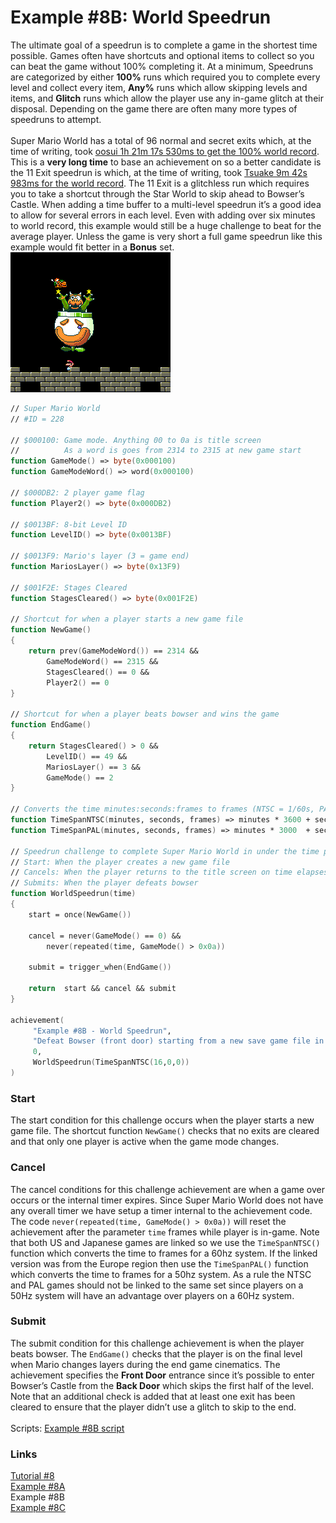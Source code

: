 # Example #8B: World Speedrun
The ultimate goal of a speedrun is to complete a game in the shortest time possible.  Games often have shortcuts and optional items to collect so you can beat the game without 100% completing it.  At a minimum, Speedruns are categorized by either **100%** runs which required you to complete every level and collect every item, **Any%** runs which allow skipping levels and items, and **Glitch** runs which allow the player use any in-game glitch at their disposal. Depending on the game there are often many more types of speedruns to attempt.<br>
<br>
Super Mario World has a total of 96 normal and secret exits which, at the time of writing, took [oosui 1h 21m 17s 530ms to get the 100% world record](https://www.speedrun.com/smw/run/mkeo46xm).  This is a **very long time** to base an achievement on so a better candidate is the 11 Exit speedrun is which, at the time of writing, took [Tsuake 9m 42s 983ms for the world record](https://www.speedrun.com/smw/run/z0pk0wjy).  The 11 Exit is a glitchless run which requires you to take a shortcut through the Star World to skip ahead to Bowser’s Castle.  When adding a time buffer to a multi-level speedrun it’s a good idea to allow for several errors in each level.  Even with adding over six minutes to world record, this example would still be a huge challenge to beat for the average player.  Unless the game is very short a full game speedrun like this example would fit better in a **Bonus** set.<br>
![Speeding through Super Mario World](Super_Mario_world_Bowser.png)<br>
 
```fsharp
// Super Mario World
// #ID = 228

// $000100: Game mode. Anything 00 to 0a is title screen
//          As a word is goes from 2314 to 2315 at new game start
function GameMode() => byte(0x000100)
function GameModeWord() => word(0x000100)

// $000DB2: 2 player game flag
function Player2() => byte(0x000DB2) 

// $0013BF: 8-bit Level ID
function LevelID() => byte(0x0013BF)

// $0013F9: Mario's layer (3 = game end)
function MariosLayer() => byte(0x13F9)

// $001F2E: Stages Cleared
function StagesCleared() => byte(0x001F2E)

// Shortcut for when a player starts a new game file
function NewGame() 
{
    return prev(GameModeWord()) == 2314 && 
        GameModeWord() == 2315 && 
        StagesCleared() == 0 && 
        Player2() == 0
}

// Shortcut for when a player beats bowser and wins the game
function EndGame()
{
    return StagesCleared() > 0 &&
        LevelID() == 49 && 
        MariosLayer() == 3 && 
        GameMode() == 2
}

// Converts the time minutes:seconds:frames to frames (NTSC = 1/60s, PAL = 1/50s)
function TimeSpanNTSC(minutes, seconds, frames) => minutes * 3600 + seconds * 60 + frames
function TimeSpanPAL(minutes, seconds, frames) => minutes * 3000  + seconds * 50 + frames

// Speedrun challenge to complete Super Mario World in under the time parameter
// Start: When the player creates a new game file
// Cancels: When the player returns to the title screen on time elapses
// Submits: When the player defeats bowser
function WorldSpeedrun(time)
{
    start = once(NewGame())
        
    cancel = never(GameMode() == 0) &&
        never(repeated(time, GameMode() > 0x0a))
    
    submit = trigger_when(EndGame())
    
    return  start && cancel && submit
}

achievement(
     "Example #8B - World Speedrun",
     "Defeat Bowser (front door) starting from a new save game file in under 16 minutes",
     0,
     WorldSpeedrun(TimeSpanNTSC(16,0,0))
)
```
### Start 
The start condition for this challenge occurs when the player starts a new game file.  The shortcut function ```NewGame()``` checks that no exits are cleared and that only one player is active when the game mode changes.
### Cancel
The cancel conditions for this challenge achievement are when a game over occurs or the internal timer expires.  Since Super Mario World does not have any overall timer we have setup a timer internal to the achievement code. The code ```never(repeated(time, GameMode() > 0x0a))``` will reset the achievement after the parameter ```time``` frames while player is in-game.  Note that both US and Japanese games are linked so we use the ```TimeSpanNTSC()``` function which converts the time to frames for a 60hz system.  If the linked version was from the Europe region then use the ```TimeSpanPAL()``` function which converts the time to frames for a 50hz system. As a rule the NTSC and PAL games should not be linked to the same set since players on a 50Hz system will have an advantage over players on a 60Hz system. 
### Submit
The submit condition for this challenge achievement is when the player beats bowser. The ```EndGame()``` checks that the player is on the final level when Mario changes layers during the end game cinematics.  The achievement specifies the **Front Door** entrance since it’s possible to enter Bowser’s Castle from the **Back Door** which skips the first half of the level. Note that an additional check is added that at least one exit has been cleared to ensure that the player didn’t use a glitch to skip to the end.<br>
<br>
Scripts: [Example #8B script](Example_8B_Super_Mario_World.rascript) <br>
### Links
[Tutorial #8](readme.md) <br>
[Example #8A](Example_8A.md) <br>
Example #8B <br>
[Example #8C](Example_8C.md)
